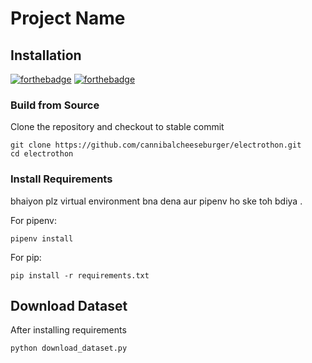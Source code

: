 

# Project Name

## Installation

[![forthebadge](https://forthebadge.com/images/badges/built-with-love.svg)](https://forthebadge.com)
[![forthebadge](https://forthebadge.com/images/badges/made-with-python.svg)](https://forthebadge.com)

### Build from Source
Clone the repository and checkout to stable commit

```
git clone https://github.com/cannibalcheeseburger/electrothon.git
cd electrothon
```

### Install Requirements

bhaiyon plz virtual environment bna dena aur pipenv ho ske toh bdiya .

For pipenv:
```
pipenv install
```
For pip:
```
pip install -r requirements.txt
```

## Download Dataset

After installing requirements 

```
python download_dataset.py
```



